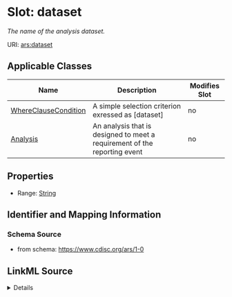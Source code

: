 # Slot: dataset


_The name of the analysis dataset._



URI: [ars:dataset](https://www.cdisc.org/ars/1-0/dataset)



<!-- no inheritance hierarchy -->




## Applicable Classes

| Name | Description | Modifies Slot |
| --- | --- | --- |
[WhereClauseCondition](WhereClauseCondition.md) | A simple selection criterion exressed as [dataset] |  no  |
[Analysis](Analysis.md) | An analysis that is designed to meet a requirement of the reporting event |  no  |







## Properties

* Range: [String](String.md)





## Identifier and Mapping Information







### Schema Source


* from schema: https://www.cdisc.org/ars/1-0




## LinkML Source

<details>
```yaml
name: dataset
description: The name of the analysis dataset.
from_schema: https://www.cdisc.org/ars/1-0
rank: 1000
alias: dataset
domain_of:
- WhereClauseCondition
- Analysis
range: string

```
</details>